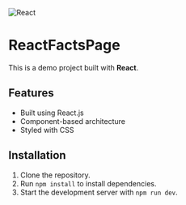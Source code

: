 ![React](https://img.shields.io/badge/React-18.2.0-blue)

# ReactFactsPage
This is a demo project built with **React**.

## Features
- Built using React.js
- Component-based architecture
- Styled with CSS

## Installation
1. Clone the repository.
2. Run `npm install` to install dependencies.
3. Start the development server with `npm run dev`.
